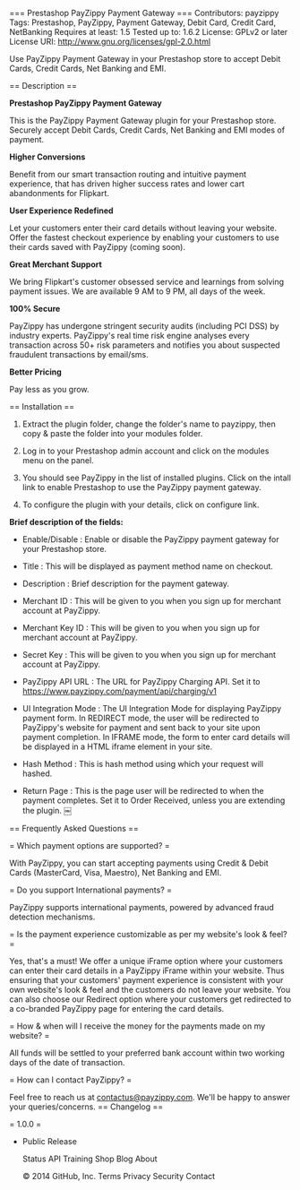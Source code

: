 === Prestashop PayZippy Payment Gateway ===
Contributors: payzippy
Tags: Prestashop, PayZippy, Payment Gateway, Debit Card, Credit Card, NetBanking
Requires at least: 1.5
Tested up to: 1.6.2
License: GPLv2 or later
License URI: http://www.gnu.org/licenses/gpl-2.0.html

Use PayZippy Payment Gateway in your Prestashop store to accept Debit Cards, Credit Cards, Net Banking and EMI.

== Description ==

**Prestashop PayZippy Payment Gateway**

This is the PayZippy Payment Gateway plugin for your Prestashop store. Securely accept Debit Cards, Credit Cards, Net Banking and EMI modes of payment.

**Higher Conversions**

Benefit from our smart transaction routing and intuitive payment experience, that has driven higher success rates and lower cart abandonments for Flipkart.

**User Experience Redefined**

Let your customers enter their card details without leaving your website.
Offer the fastest checkout experience by enabling your customers to use their cards saved with PayZippy (coming soon).

**Great Merchant Support**

We bring Flipkart's customer obsessed service and learnings from solving payment issues. We are available 9 AM to 9 PM, all days of the week.

**100% Secure**

PayZippy has undergone stringent security audits (including PCI DSS) by industry experts.
PayZippy's real time risk engine analyses every transaction across 50+ risk parameters and notifies you about suspected fraudulent transactions by email/sms.

**Better Pricing**

Pay less as you grow.

== Installation ==

1. Extract the plugin folder, change the folder's name to payzippy, then copy & paste the folder into your modules folder.

2. Log in to your Prestashop admin account and click on the modules menu on the panel.

3. You should see  PayZippy in the list of installed plugins. Click on the intall link to enable Prestashop to use the PayZippy payment gateway.

4. To configure the plugin with your details, click on configure link.


**Brief description of the fields:**

- Enable/Disable : Enable or disable the PayZippy payment gateway for your Prestashop store.

- Title : This will be displayed as payment method name on checkout.

- Description : Brief description for the payment gateway.

- Merchant ID : This will be given to you when you sign up for merchant account at PayZippy.

- Merchant Key ID : This will be given to you when you sign up for merchant account at PayZippy.

- Secret Key : This will be given to you when you sign up for merchant account at PayZippy.

- PayZippy API URL : The URL for PayZippy Charging API. Set it to https://www.payzippy.com/payment/api/charging/v1

- UI Integration Mode : The UI Integration Mode for displaying PayZippy payment form.
  In REDIRECT mode, the user will be redirected to PayZippy's website for payment and sent back to your site upon payment completion.
  In IFRAME mode, the form to enter card details will be displayed in a HTML iframe element in your site.

- Hash Method : This is hash method using which your request will hashed.

- Return Page : This is the page user will be redirected to when the payment completes. Set it to Order Received, unless you are extending the plugin.
￼

== Frequently Asked Questions ==

= Which payment options are supported? =

With PayZippy, you can start accepting payments using Credit & Debit Cards (MasterCard, Visa, Maestro), Net Banking and EMI.

= Do you support International payments? =

PayZippy supports international payments, powered by advanced fraud detection mechanisms.

= Is the payment experience customizable as per my website's look & feel? =

Yes, that's a must! We offer a unique iFrame option where your customers can enter their card details in a PayZippy iFrame within your website. Thus ensuring that your customers' payment experience is consistent with your own website's look & feel and the customers do not leave your website. You can also choose our Redirect option where your customers get redirected to a co-branded PayZippy page for entering the card details.

= How & when will I receive the money for the payments made on my website? =

All funds will be settled to your preferred bank account within two working days of the date of transaction.

= How can I contact PayZippy? =

Feel free to reach us at contactus@payzippy.com. We'll be happy to answer your queries/concerns.
== Changelog ==

= 1.0.0 =
* Public Release

    Status
    API
    Training
    Shop
    Blog
    About

    © 2014 GitHub, Inc.
    Terms
    Privacy
    Security
    Contact



